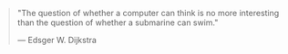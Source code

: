 > "The question of whether a computer can think is no more interesting than the question of whether a submarine can swim."
> 
> ― Edsger W. Dijkstra
